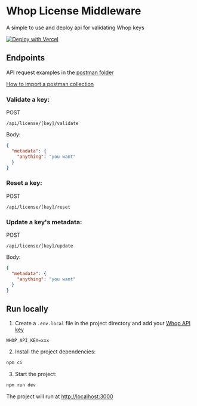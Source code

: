 # Whop License Middleware

A simple to use and deploy api for validating Whop keys

[![Deploy with Vercel](https://vercel.com/button)](https://vercel.com/new/clone?repository-url=https%3A%2F%2Fgithub.com%2FWyatt-SG%2Fwhop-license-middleware&env=WHOP_API_KEY&envDescription=Whop%20API%20Key%20from%20the%20Whop%20Dashboard&envLink=https%3A%2F%2Fdash.whop.com%2Fsettings%2Fdeveloper)

## Endpoints

API request examples in the [postman folder](https://github.com/Wyatt-SG/whop-license-middleware/blob/main/postman/Whop%20Validation%20Middleware.postman_collection.json)

[How to import a postman collection](https://learning.postman.com/docs/getting-started/importing-and-exporting-data/#importing-postman-data)

### Validate a key:

POST
```
/api/license/[key]/validate
```
Body:
```json
{
  "metadata": {
    "anything": "you want"
  }
}
```

### Reset a key:

POST
```
/api/license/[key]/reset
```

### Update a key's metadata:

POST
```
/api/license/[key]/update
```
Body:
```json
{
  "metadata": {
    "anything": "you want"
  }
}
```

## Run locally

1. Create a `.env.local` file in the project directory and add your [Whop API key](https://dash.whop.com/settings/developer)

```
WHOP_API_KEY=xxx
```

2. Install the project dependencies:

```bash
npm ci
```

3. Start the project:

```bash
npm run dev
```

The project will run at [http://localhost:3000](http://localhost:3000)
